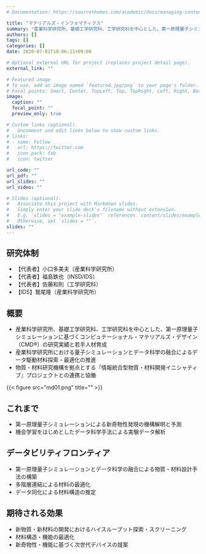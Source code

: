 ```yaml
---
# Documentation: https://sourcethemes.com/academic/docs/managing-content/

title: "マテリアルズ・インフォマティクス"
summary: "産業科学研究所、基礎工学研究科、工学研究科を中心とした、第一原理量子シミュレーションに基づくコンピュテーショナル・マテリアルズ・デザイン（CMD®）の研究実績と若手人材育成を目指します。"
authors: []
tags: []
categories: []
date: 2020-07-01T10:06:11+09:00

# Optional external URL for project (replaces project detail page).
external_link: ""

# Featured image
# To use, add an image named `featured.jpg/png` to your page's folder.
# Focal points: Smart, Center, TopLeft, Top, TopRight, Left, Right, BottomLeft, Bottom, BottomRight.
image:
  caption: ""
  focal_point: ""
  preview_only: true

# Custom links (optional).
#   Uncomment and edit lines below to show custom links.
# links:
# - name: Follow
#   url: https://twitter.com
#   icon_pack: fab
#   icon: twitter

url_code: ""
url_pdf: ""
url_slides: ""
url_video: ""

# Slides (optional).
#   Associate this project with Markdown slides.
#   Simply enter your slide deck's filename without extension.
#   E.g. `slides = "example-slides"` references `content/slides/example-slides.md`.
#   Otherwise, set `slides = ""`.
slides: ""
---
```

## 研究体制
- 【代表者】小口多美夫（産業科学研究所）
- 【代表者】福島鉄也（INSD/IDS）
- 【代表者】佐藤和則（工学研究科）
- 【IDS】鷲尾隆（産業科学研究所）

## 概要

- 産業科学研究所、基礎工学研究科、工学研究科を中心とした、第一原理量子シミュレーションに基づくコンピュテーショナル・マテリアルズ・デザイン（CMD®）の研究実績と若手人材育成
- 産業科学研究所における量子シミュレーションとデータ科学の融合によるデータ駆動材料探索・最適化の推進
- 物質・材料研究機構を拠点とする『情報統合型物質・材料開発イニシャティブ』プロジェクトとの連携と協働

{{< figure src="md01.png" title="" >}}


## これまで
- 第一原理量子シミュレーションによる新奇物性発現の機構解明と予測
- 機会学習をはじめとしたデータ科学手法による実験データ解析
 
## データビリティフロンティア
- 第一原理量子シミュレーションとデータ科学の融合による物質・材料設計手法の構築
- 多階層連結による材料の最適化
- データ同化による材料構造の推定
 
## 期待される効果
- 新物質・新材料の開発におけるハイスループット探索・スクリーニング
- 材料構造・機能の最適化
- 新奇物性・機能に基づく次世代デバイスの提案
